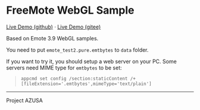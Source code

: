 # FreeMote WebGL Sample

[Live Demo (github)](https://project-azusa.github.io/) · [Live Demo (gitee)](https://gitee.com/ProjectAZUSA/Project-AZUSA.github.io)

Based on Emote 3.9 WebGL samples.

You need to put `emote_test2.pure.emtbytes` to `data` folder.

If you want to try it, you should setup a web server on your PC. Some servers need MIME type for `emtbytes` to be set:

> `appcmd set config /section:staticContent /+[fileExtension='.emtbytes',mimeType='text/plain']`

---

Project AZUSA